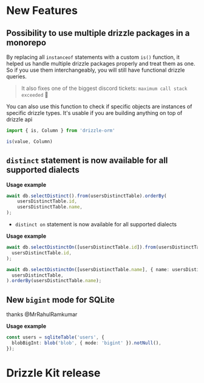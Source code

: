 # New Features

## Possibility to use multiple drizzle packages in a monorepo

By replacing all `instanceof` statements with a custom `is()` function, it helped us handle multiple drizzle packages properly and treat them as one. So if you use them interchangeably, you will still have functional drizzle queries.

> It also fixes one of the biggest discord tickets: `maximum call stack exceeded` 🎉

You can also use this function to check if specific objects are instances of specific drizzle types. It's usable if you are building anything on top of drizzle api

```ts
import { is, Column } from 'drizzle-orm'

is(value, Column)
```

## `distinct` statement is now available for all supported dialects

**Usage example**

```ts
await db.selectDistinct().from(usersDistinctTable).orderBy(
    usersDistinctTable.id,
    usersDistinctTable.name,
);
```

- `distinct on` statement is now available for all supported dialects

**Usage example**

```ts
await db.selectDistinctOn([usersDistinctTable.id]).from(usersDistinctTable).orderBy(
  usersDistinctTable.id,
);

await db.selectDistinctOn([usersDistinctTable.name], { name: usersDistinctTable.name }).from(
  usersDistinctTable,
).orderBy(usersDistinctTable.name);
```

## New `bigint` mode for SQLite

thanks @MrRahulRamkumar

**Usage example**

```ts
const users = sqliteTable('users', {
  blobBigInt: blob('blob', { mode: 'bigint' }).notNull(),
});
```

# Drizzle Kit release

